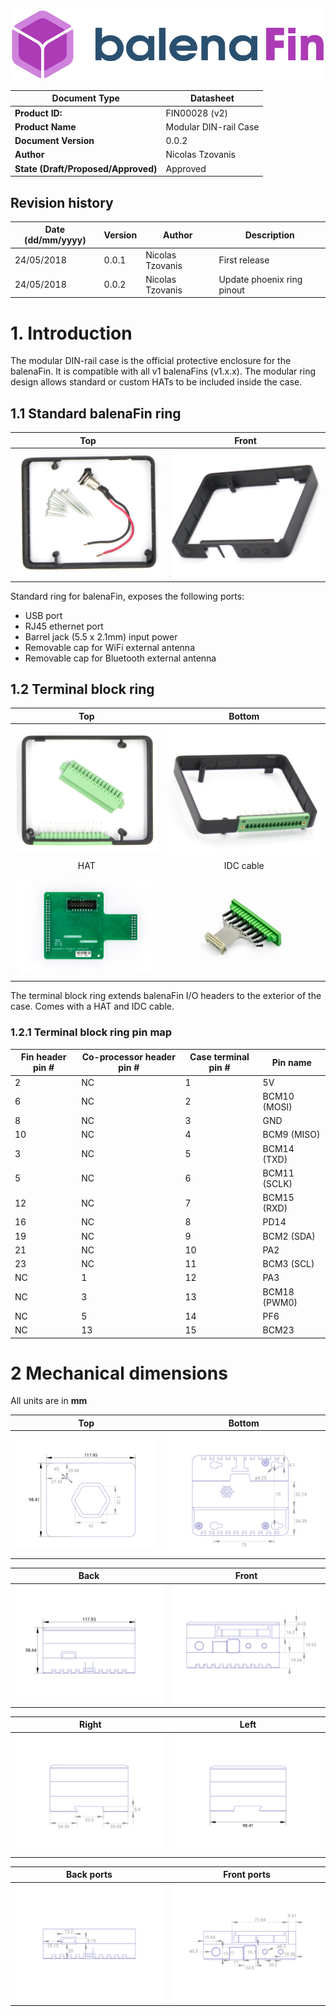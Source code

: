 <center>

![Fin logo](../../../assets/balenaFin_logo.png)

| **Document Type** | Datasheet |
| --- | --- |
| **Product ID:** | FIN00028 (v2) |
| **Product Name** | Modular DIN-rail Case |
| **Document Version** | 0.0.2 |
| **Author** | Nicolas Tzovanis |
| **State (Draft/Proposed/Approved)** | Approved |

</center>

## Revision history

<center>

| **Date (dd/mm/yyyy)** | **Version** | **Author** | **Description** |
| --- | --- | --- | --- |
| 24/05/2018 | 0.0.1 | Nicolas Tzovanis | First release |
| 24/05/2018 | 0.0.2 | Nicolas Tzovanis | Update phoenix ring pinout |

</center>

<div class="page-break"></div>

# 1. Introduction

The modular DIN-rail case is the official protective enclosure for the balenaFin. It is compatible with all v1 balenaFins (v1.x.x). The modular ring design allows standard or custom HATs to be included inside the case. 

## 1.1 Standard balenaFin ring

| Top | Front |
| :--------------------------------------------------------: | :--------------------------------------------------------------: |
| ![Fin mapping top](pictures/standard_ring_top.jpg) | ![Fin mapping bottom](pictures/standard_ring_front.jpg) |

Standard ring for balenaFin, exposes the following ports:

- USB port
- RJ45 ethernet port
- Barrel jack (5.5 x 2.1mm) input power
- Removable cap for WiFi external antenna
- Removable cap for Bluetooth external antenna

<div class="page-break"></div>

## 1.2 Terminal block ring

| Top | Bottom |
| :--------------------------------------------------------: | :--------------------------------------------------------------: |
| ![Fin mapping top](pictures/terminal_ring_top.jpg) | ![Fin mapping bottom](pictures/terminal_ring_front.jpg) |
| HAT | IDC cable |
| ![Fin mapping top](pictures/hat.jpg) | ![Fin mapping bottom](pictures/idc_cable.jpg) |

The terminal block ring extends balenaFin I/O headers to the exterior of the case. Comes with a HAT and IDC cable. 

<div class="page-break"></div>

### 1.2.1 Terminal block ring pin map

| **Fin header pin #** | **Co-processor header pin #** | **Case terminal pin #** | **Pin name** |
| --- | --- | --- | --- |
| 2  | NC | 1  | 5V |
| 6  | NC | 2  | BCM10 (MOSI) |
| 8  | NC | 3  | GND | 
| 10 | NC | 4  | BCM9 (MISO) |
| 3  | NC | 5  | BCM14 (TXD) |
| 5  | NC | 6  | BCM11 (SCLK) |
| 12 | NC | 7  | BCM15 (RXD) |
| 16 | NC | 8  | PD14 |
| 19 | NC | 9  | BCM2 (SDA) |
| 21 | NC | 10 | PA2 |
| 23 | NC | 11 | BCM3 (SCL) |
| NC | 1  | 12 | PA3 |
| NC | 3  | 13 | BCM18 (PWM0) |
| NC | 5  | 14 | PF6 |
| NC | 13 | 15 | BCM23 |

<div class="page-break"></div>

# 2 Mechanical dimensions

All units are in **mm**

| Top | Bottom |
| :--------------------------------------------------------: | :--------------------------------------------------------------: |
| ![Fin mapping top](dimensions/top.jpg) | ![Fin mapping bottom](dimensions/bottom.jpg) |

| Back | Front |
| :--------------------------------------------------------: | :--------------------------------------------------------------: |
| ![Fin mapping top](dimensions/back.jpg) | ![Fin mapping bottom](dimensions/front.jpg) |

<div class="page-break"></div>

| Right | Left |
| :--------------------------------------------------------: | :--------------------------------------------------------------: |
| ![Fin mapping top](dimensions/right.jpg) | ![Fin mapping bottom](dimensions/left.jpg) |

| Back ports | Front ports|
| :--------------------------------------------------------: | :--------------------------------------------------------------: |
| ![Fin mapping top](dimensions/back_ports.jpg) | ![Fin mapping bottom](dimensions/front_ports.jpg) |
